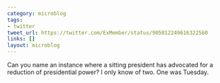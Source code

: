 ```yaml
---
category: microblog
tags:
- twitter
tweet_url: https://twitter.com/ExMember/status/905812249616322560
links: []
layout: microblog
---
```

Can you name an instance where a sitting president has advocated for a reduction of presidential power? I only know of two. One was Tuesday.
